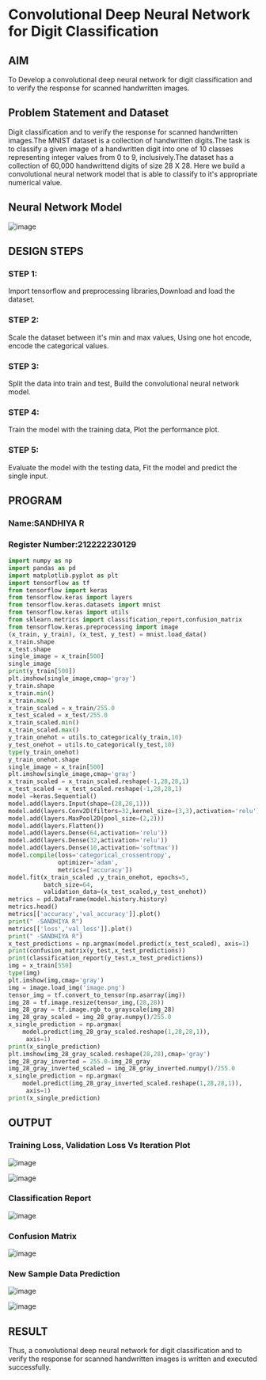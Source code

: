 # Convolutional Deep Neural Network for Digit Classification

## AIM

To Develop a convolutional deep neural network for digit classification and to verify the response for scanned handwritten images.

## Problem Statement and Dataset
Digit classification and to verify the response for scanned handwritten images.The MNIST dataset is a collection of handwritten digits.The task is to classify a given image of a handwritten digit into one of 10 classes representing integer values from 0 to 9, inclusively.The dataset has a collection of 60,000 handwrittend digits of size 28 X 28. Here we build a convolutional neural network model that is able to classify to it's appropriate numerical value.
## Neural Network Model
![image](https://github.com/user-attachments/assets/757eaea4-1d7d-4ea0-94d3-e521faf38440)


## DESIGN STEPS

### STEP 1:
Import tensorflow and preprocessing libraries,Download and load the dataset.
### STEP 2:
 Scale the dataset between it's min and max values, Using one hot encode, encode the categorical values.
### STEP 3:
 Split the data into train and test, Build the convolutional neural network model.
 ### STEP 4:
 Train the model with the training data, Plot the performance plot.
 ### STEP 5:
 Evaluate the model with the testing data, Fit the model and predict the single input.
## PROGRAM

### Name:SANDHIYA R
### Register Number:212222230129
```python
import numpy as np
import pandas as pd
import matplotlib.pyplot as plt
import tensorflow as tf
from tensorflow import keras
from tensorflow.keras import layers
from tensorflow.keras.datasets import mnist
from tensorflow.keras import utils
from sklearn.metrics import classification_report,confusion_matrix
from tensorflow.keras.preprocessing import image
(x_train, y_train), (x_test, y_test) = mnist.load_data()
x_train.shape
x_test.shape
single_image = x_train[500]
single_image
print(y_train[500])
plt.imshow(single_image,cmap='gray')
y_train.shape
x_train.min()
x_train.max()
x_train_scaled = x_train/255.0
x_test_scaled = x_test/255.0
x_train_scaled.min()
x_train_scaled.max()
y_train_onehot = utils.to_categorical(y_train,10)
y_test_onehot = utils.to_categorical(y_test,10)
type(y_train_onehot)
y_train_onehot.shape
single_image = x_train[500]
plt.imshow(single_image,cmap='gray')
x_train_scaled = x_train_scaled.reshape(-1,28,28,1)
x_test_scaled = x_test_scaled.reshape(-1,28,28,1)
model =keras.Sequential()
model.add(layers.Input(shape=(28,28,1)))
model.add(layers.Conv2D(filters=32,kernel_size=(3,3),activation='relu'))
model.add(layers.MaxPool2D(pool_size=(2,2)))
model.add(layers.Flatten())
model.add(layers.Dense(64,activation='relu'))
model.add(layers.Dense(32,activation='relu'))
model.add(layers.Dense(10,activation='softmax'))
model.compile(loss='categorical_crossentropy',
              optimizer='adam',
              metrics=['accuracy'])
model.fit(x_train_scaled ,y_train_onehot, epochs=5,
          batch_size=64,
          validation_data=(x_test_scaled,y_test_onehot))
metrics = pd.DataFrame(model.history.history)
metrics.head()
metrics[['accuracy','val_accuracy']].plot()
print(" -SANDHIYA R")
metrics[['loss','val_loss']].plot()
print(" -SANDHIYA R")
x_test_predictions = np.argmax(model.predict(x_test_scaled), axis=1)
print(confusion_matrix(y_test,x_test_predictions))
print(classification_report(y_test,x_test_predictions))
img = x_train[550]
type(img)
plt.imshow(img,cmap='gray')
img = image.load_img('image.png')
tensor_img = tf.convert_to_tensor(np.asarray(img))
img_28 = tf.image.resize(tensor_img,(28,28))
img_28_gray = tf.image.rgb_to_grayscale(img_28)
img_28_gray_scaled = img_28_gray.numpy()/255.0
x_single_prediction = np.argmax(
    model.predict(img_28_gray_scaled.reshape(1,28,28,1)),
     axis=1)
print(x_single_prediction)
plt.imshow(img_28_gray_scaled.reshape(28,28),cmap='gray')
img_28_gray_inverted = 255.0-img_28_gray
img_28_gray_inverted_scaled = img_28_gray_inverted.numpy()/255.0
x_single_prediction = np.argmax(
    model.predict(img_28_gray_inverted_scaled.reshape(1,28,28,1)),
     axis=1)
print(x_single_prediction)

```

## OUTPUT

### Training Loss, Validation Loss Vs Iteration Plot

![image](https://github.com/user-attachments/assets/654db13d-8ea7-4a47-b64f-808a2125b55e)

![image](https://github.com/user-attachments/assets/0f4a3349-4368-4d5c-8b12-d4795bbbe7f3)

### Classification Report
![image](https://github.com/user-attachments/assets/aaeda8af-2304-4298-bebf-7063122681c7)

### Confusion Matrix
![image](https://github.com/user-attachments/assets/db2819aa-dd0e-4f92-8395-bcfe26de181b)

### New Sample Data Prediction

![image](https://github.com/user-attachments/assets/3e43a0f6-70dd-4fd5-8fe1-5b6b62d1a76c)

![image](https://github.com/user-attachments/assets/29bcfb81-02d9-4587-9930-ac18a9d99dbc)

## RESULT
Thus, a convolutional deep neural network for digit classification and to verify the response for scanned handwritten images is written and executed successfully.
